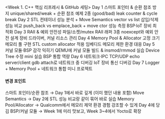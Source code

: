 <Week 1. C++ 핵심 리프레시 & GitHub 세팅>
Day 1
 스마트 포인터 & 순환 참조 방지
 unique/shared/weak + 순환 참조 예제 2종 (good/bad)
 leak counter & cycle break
 Day 2
 STL 컨테이너 성능 분석 + Move Semantics
 vector vs list 삽입/삭제 성능 비교
 push_back vs emplace_back + move ctor 성능 측정
 BSP·IoT 장비 최적화
Day 3
 RAII & 예외 안전성
 파일/소켓/mutex RAII 래퍼 3종
 noexcept와 예외 안전 설계 장비 드라이버, 커널 리소스 관리
Day 4
 Memory Pool & Allocator
 고정 크기 메모리 풀 구현
 STL custom allocator 적용 임베디드 메모리 제한 환경 대응
Day 5
 커널 모듈·BSP 감각 익히기
 QEMU에 커널 모듈 빌드 & insmod/rmmod 실습
 Device Tree 수정 mini 실습 BSP 통합 역량
Day 6
 네트워크·IPC
 TCP/UDP echo server/client
 gdb attach로 네트워크 중 디버깅 IoT 장비 통신 디버깅
Day 7
 Logger + Memory Pool + 네트워크 통합 미니 프로젝트

#### 변경 포인트
 스마트 포인터/순환 참조 → Day 1에서 바로 깊게 (이미 했던 내용 포함)
 Move Semantics → Day 2에 STL 성능 비교랑 같이 묶어 바로 실습
 Memory Pool/Allocator → Qualcomm에서 메모리 제약 환경 경험 강조할 수 있게 Day 4에 당김
 BSP/커널 모듈 → Week 1에 미리 맛보고, Week 3~4에서 Yocto로 확장
<!--
<Week 1. C++ 핵심 리프레시 & GitHub 세팅>
Day 1
 GitHub repo qualcomm_prep 생성 (README에 목표 작성)
 C++ 스마트 포인터(unique_ptr, shared_ptr) 기본 예제 3개 작성
 프로그래머스 Lv3 1문제 풀이 (간단한 STL 활용 문제)
 오늘 학습 노트 week1_cpp/day1.md 업로드
Day 2
 STL 컨테이너 vector vs list 삽입/삭제 성능 비교 코드 작성
 성능 측정(chrono) 결과를 표로 정리
 프로그래머스 Lv3 1문제 풀이
 오늘 성능 비교 결과 리포트 stl_benchmark.md 업로드
Day 3
 RAII(Resource Acquisition Is Initialization) 개념 학습
 파일 핸들 관리 클래스를 RAII로 구현
 Logger 클래스 기본 구조 설계 (std::ofstream 이용)
 Logger 기초 버전 코드 logger_basic.cpp 업로드
Day 4
 Move semantics와 rvalue reference 실습 (std::move 예제)
 push_back vs emplace_back 성능 비교
 프로그래머스 Lv3 1문제 풀이
 결과 리포트 move_semantics.md 업로드
Day 5
 Memory Pool 기본 개념 학습
 간단한 고정 크기 Memory Pool 클래스 구현
 Logger에 Memory Pool 적용해 메모리 할당 감소 테스트
 테스트 결과 리포트 memory_pool_test.md 업로드
Day 6
 예외 처리와 noexcept 사용 시 장단점 학습
 기존 Memory Pool에 예외 안전성 적용
 프로그래머스 Lv3 1문제 풀이
 수정된 코드와 리포트 exception_safety.md 업로드
Day 7
 이번 주 학습 내용 정리 (Markdown 1~2p)
 Logger + Memory Pool 통합 버전 완성
 모의 C++ 기초 면접 5문제 작성 및 답변 준비
 GitHub repo 정리/README 업데이트

<첫 주 목표>
GitHub repo에 최소 코드 6개 + 리포트 4개 업로드
C++ 기초 및 메모리 관리 → 실무형 예제까지 연결
8주 플랜을 위한 작동하는 워크플로 구축 -->